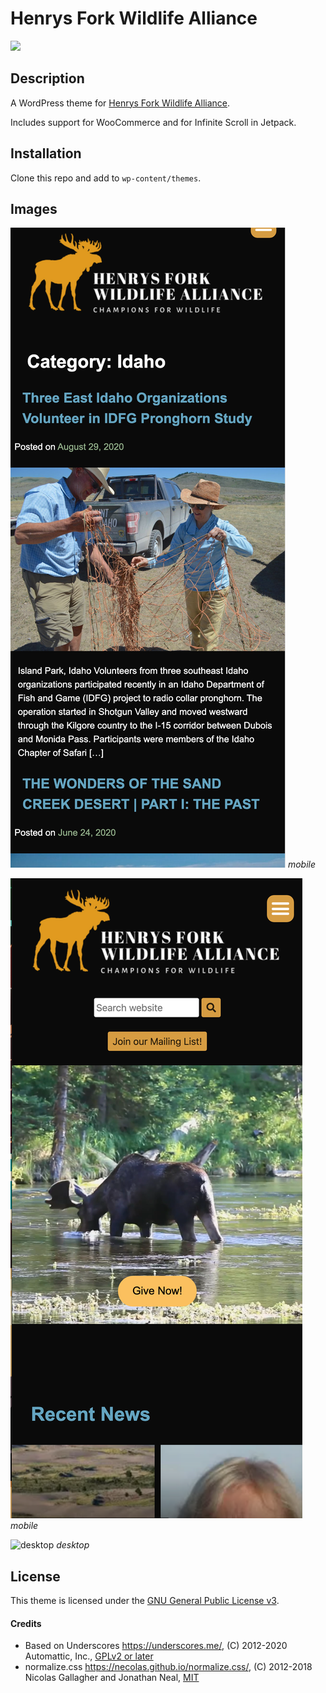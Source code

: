 # Henrys Fork Wildlife Alliance

![](https://img.shields.io/static/v1?label=Version&message=0.97&color=d59c40&style=for-the-badge)

## Description

A WordPress theme for [Henrys Fork Wildlife Alliance](https://henrysforkwildlifealliance.org/).

Includes support for WooCommerce and for Infinite Scroll in Jetpack.

## Installation

Clone this repo and add to `wp-content/themes`.

## Images

![mobile screenshot 01 Burger Button](./screenshots/mobile01.png?raw=true)
_mobile_

![mobile screenshot 02 Homepage](./screenshots/mobile02.png?raw=true)
_mobile_

![desktop](./screenshots/desktop01.png?raw=true)
_desktop_



## License

This theme is licensed under the [GNU General Public License v3](./LICENSE.md).

#### Credits

* Based on Underscores https://underscores.me/, (C) 2012-2020 Automattic, Inc., [GPLv2 or later](https://www.gnu.org/licenses/gpl-2.0.html)
* normalize.css https://necolas.github.io/normalize.css/, (C) 2012-2018 Nicolas Gallagher and Jonathan Neal, [MIT](https://opensource.org/licenses/MIT)